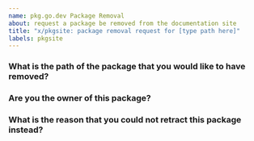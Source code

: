 ```yaml
---
name: pkg.go.dev Package Removal
about: request a package be removed from the documentation site
title: "x/pkgsite: package removal request for [type path here]"
labels: pkgsite
---
```


<!--
Please answer these questions before submitting your issue. Thanks!
-->

### What is the path of the package that you would like to have removed?

<!---
 We can remove packages with a shared path prefix.
 For example, a request for "github.com/author" would remove all pkg.go.dev pages with that package path prefix.
--->

### Are you the owner of this package?

<!---
Only the package owners can request to have their packages removed from pkg.go.dev.
--->

### What is the reason that you could not retract this package instead?

<!---
If you would like to have your module removed from pkg.go.dev, we recommend that you retract them, so that they can be removed from the go command and proxy.golang.org as well.

Retracting a module version involves adding a retract directive to your go.mod file and publishing a new version. For example: https://github.com/jba/retract-demo/blob/main/go.mod#L5-L8

See https://go.dev/about#removing-a-package for additional tips on retractions.
--->
